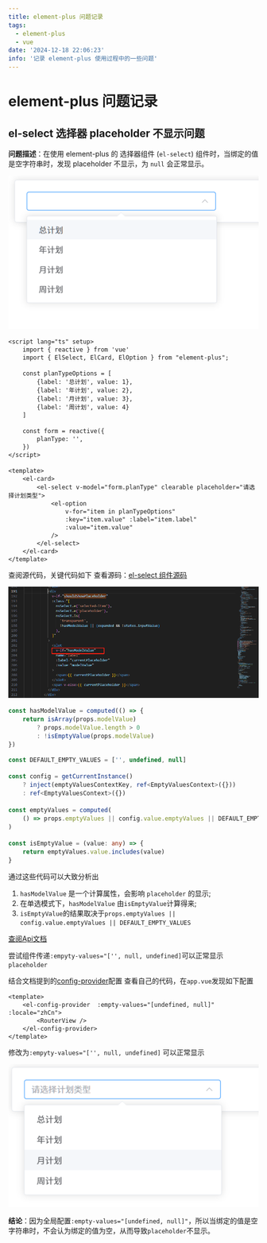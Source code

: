```yaml
---
title: element-plus 问题记录
tags:
  - element-plus
  - vue
date: '2024-12-18 22:06:23'
info: '记录 element-plus 使用过程中的一些问题'
---
```


# element-plus 问题记录

## el-select 选择器 placeholder 不显示问题

**问题描述**：在使用 element-plus 的 选择器组件 (`el-select`)  组件时，当绑定的值是空字符串时，发现 placeholder 不显示，为
`null` 会正常显示。

![el-select 组件 placeholder 不显示](../public/select-1.png)

```vue
<script lang="ts" setup>
	import { reactive } from 'vue'
	import { ElSelect, ElCard, ElOption } from "element-plus";

	const planTypeOptions = [
		{label: '总计划', value: 1},
		{label: '年计划', value: 2},
		{label: '月计划', value: 3},
		{label: '周计划', value: 4}
	]

	const form = reactive({
		planType: '',
	})
</script>

<template>
	<el-card>
		<el-select v-model="form.planType" clearable placeholder="请选择计划类型">
			<el-option
				v-for="item in planTypeOptions"
				:key="item.value" :label="item.label"
				:value="item.value"
			/>
		</el-select>
	</el-card>
</template>

```

查阅源代码，关键代码如下
查看源码：[el-select 组件源码](https://github.com/element-plus/element-plus/tree/dev/packages/components/select)

![el-select 组件源码](../public/select-2.png)

```ts
const hasModelValue = computed(() => {
	return isArray(props.modelValue)
		? props.modelValue.length > 0
		: !isEmptyValue(props.modelValue)
})
```

```ts
const DEFAULT_EMPTY_VALUES = ['', undefined, null]

const config = getCurrentInstance()
	? inject(emptyValuesContextKey, ref<EmptyValuesContext>({}))
	: ref<EmptyValuesContext>({})

const emptyValues = computed(
	() => props.emptyValues || config.value.emptyValues || DEFAULT_EMPTY_VALUES
)

const isEmptyValue = (value: any) => {
	return emptyValues.value.includes(value)
}

```

通过这些代码可以大致分析出
1. `hasModelValue` 是一个计算属性，会影响 `placeholder` 的显示;
2. 在单选模式下，`hasModelValue` 由`isEmptyValue`计算得来;
3. `isEmptyValue`的结果取决于`props.emptyValues || config.value.emptyValues || DEFAULT_EMPTY_VALUES`

[查阅Api文档](https://element-plus.org/zh-CN/component/select.html#select-api)

尝试组件传递`:empyty-values="['', null, undefined]`可以正常显示`placeholder`

结合文档提到的[config-provider](https://element-plus.org/en-US/component/config-provider.html#empty-values-configurations)配置
查看自己的代码，在`app.vue`发现如下配置
```vue
<template>
	<el-config-provider  :empty-values="[undefined, null]" :locale="zhCn">
		<RouterView />
	</el-config-provider>
</template>
```
修改为`:empyty-values="['', null, undefined]` 可以正常显示

![el-select 正常显示](../public/select-3.png)

**结论**：因为全局配置`:empty-values="[undefined, null]"`，所以当绑定的值是空字符串时，不会认为绑定的值为空，从而导致`placeholder`不显示。
